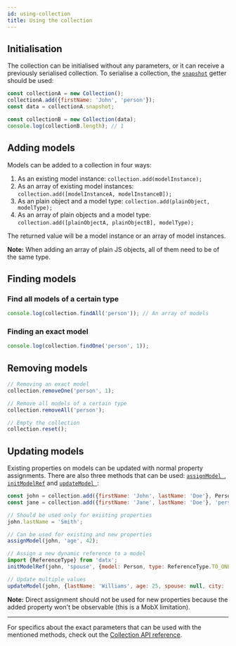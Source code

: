 ```yaml
---
id: using-collection
title: Using the collection
---
```


## Initialisation

The collection can be initialised without any parameters, or it can receive a previously serialised collection. To serialise a collection, the [`snapshot`](Collection#snapshot) getter should be used:

```javascript
const collectionA = new Collection();
collectionA.add({firstName: 'John', 'person'});
const data = collectionA.snapshot;

const collectionB = new Collection(data);
console.log(collectionB.length); // 1
```

## Adding models
Models can be added to a collection in four ways:
1. As an existing model instance: `collection.add(modelInstance);`
2. As an array of existing model instances: `collection.add([modelInstanceA, modelInstanceB]);`
3. As an plain object and a model type: `collection.add(plainObject, modelType);`
4. As an array of plain objects and a model type: `collection.add([plainObjectA, plainObjectB], modelType);`

The returned value will be a model instance or an array of model instances.

**Note:** When adding an array of plain JS objects, all of them need to be of the same type.

## Finding models
### Find all models of a certain type

```javascript
console.log(collection.findAll('person')); // An array of models
```

### Finding an exact model

```javascript
console.log(collection.findOne('person', 1));
```

## Removing models

```javascript
// Removing an exact model
collection.removeOne('person', 1);

// Remove all models of a certain type
collection.removeAll('person');

// Empty the collection
collection.reset();
```

## Updating models

Existing properties on models can be updated with normal property assignments. There are also three methods that can be used: [`assignModel `](Model#assignmodel), [`initModelRef`](Model#initmodelref) and [`updateModel `](Model#updatemodel):

```javascript
const john = collection.add({firstName: 'John', lastName: 'Doe'}, Person); // Model class can be used as type
const jane = collection.add({firstName: 'Jane', lastName: 'Doe'}, 'person'); // Type string/number is also valid

// Should be used only for existing properties
john.lastName = 'Smith';

// Can be used for existing and new properties
assignModel(john, 'age', 42);

// Assign a new dynamic reference to a model
import {ReferenceType} from 'datx';
initModelRef(john, 'spouse', {model: Person, type: ReferenceType.TO_ONE}, jane);

// Update multiple values
updateModel(john, {lastName: 'Williams', age: 25, spouse: null, city: 'San Francisco'});
```

**Note:** Direct assignment should not be used for new properties because the added property won't be observable (this is a MobX limitation).

***

For specifics about the exact parameters that can be used with the mentioned methods, check out the [Collection API reference](Collection).